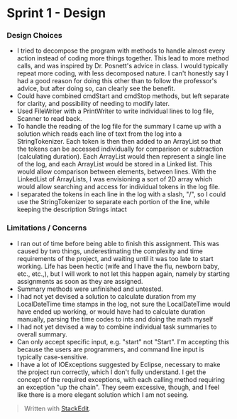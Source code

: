 ﻿
# Sprint 1 - Design
### Design Choices
- I tried to decompose the program with methods to handle almost every action instead of coding more things together. This lead to more method calls, and was inspired by Dr. Posnett's advice in class. I would typically repeat more coding, with less decomposed nature. I can't honestly say I had a good reason for doing this other than to follow the professor's advice, but after doing so, can clearly see the benefit. 
- Could have combined cmdStart and cmdStop methods, but left separate for clarity, and possibility of needing to modify later.
- Used FileWriter with a PrintWriter to write individual lines to log file, Scanner to read back.
- To handle the reading of the log file for the summary I came up with a solution which reads each line of text from the log into a StringTokenizer. Each token is then then added to an ArrayList so that the tokens can be accessed individually for comparison or subtraction (calculating duration). Each ArrayList would then represent a single line of the log, and each ArrayList would be stored in a Linked list. This would allow comparison between elements, between lines. With the LinkedList of ArrayLists, I was envisioning a sort of 2D array which would allow searching and access for individual tokens in the log file.
- I separated the tokens in each line in the log with a slash, "/", so I could use the StringTokenizer to separate each portion of the line, while keeping the description Strings intact
### Limitations / Concerns
- I ran out of time before being able to finish this assignment. This was caused by two things, underestimating the complexity and time requirements of the project, and waiting until it was too late to start working. Life has been hectic (wife and I have the flu, newborn baby, etc., etc.,), but I will work to not let this happen again, namely by starting assignments as soon as they are assigned.
- Summary methods were unfinished and untested. 
- I had not yet devised a solution to calculate duration from my LocalDateTime time stamps in the log, not sure the LocalDateTime would have ended up working, or would have had to calculate duration manually, parsing the time codes to ints and doing the math myself
- I had not yet devised a way to combine individual task summaries to overall summary.
- Can only accept specific input, e.g. "start" not "Start". I'm accepting this because the users are programmers, and command line input is typically case-sensitive. 
- I have a lot of IOExceptions suggested by Eclipse, necessary to make the project run correctly, which I don't fully understand. I get the concept of the required exceptions, with each calling method requiring an exception "up the chain". They seem excessive, though, and I feel like there is a more elegant solution which I am not seeing. 

> Written with [StackEdit](https://stackedit.io/).
